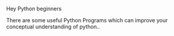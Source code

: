 Hey Python beginners

There are some useful Python Programs which can improve your conceptual understanding of python..

